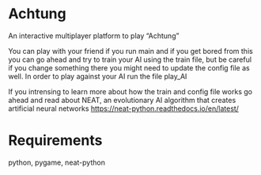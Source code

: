 # Achtung
An interactive multiplayer platform to play “Achtung”
 
 You can play with your friend if you run main and if you get bored from this you can go ahead and try to train your AI using the train file, but be careful if you change something there you might need to update the config file as well. In order to play against your AI run the file play_AI
 
 
 If you intrensing to learn more about how the train and config file works go ahead and read about NEAT, an evolutionary AI algorithm that creates artificial neural networks https://neat-python.readthedocs.io/en/latest/

 
 # Requirements
 python, pygame, neat-python


